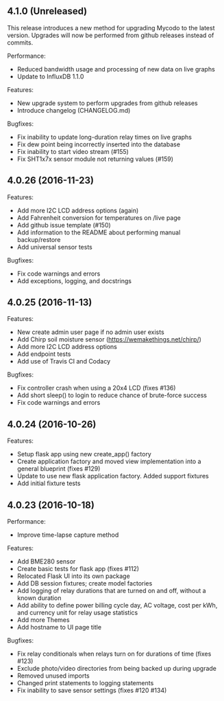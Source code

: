 ## 4.1.0 (Unreleased)

This release introduces a new method for upgrading Mycodo to the latest version. Upgrades will now be performed from github releases instead of commits.

Performance:

  - Reduced bandwidth usage and processing of new data on live graphs
  - Update to InfluxDB 1.1.0

Features:

  - New upgrade system to perform upgrades from github releases
  - Introduce changelog (CHANGELOG.md)

Bugfixes:

  - Fix inability to update long-duration relay times on live graphs
  - Fix dew point being incorrectly inserted into the database
  - Fix inability to start video stream (#155)
  - Fix SHT1x7x sensor module not returning values (#159)

## 4.0.26 (2016-11-23)

Features:

  - Add more I2C LCD address options (again)
  - Add Fahrenheit conversion for temperatures on /live page
  - Add github issue template (#150)
  - Add information to the README about performing manual backup/restore
  - Add universal sensor tests

Bugfixes:

  - Fix code warnings and errors
  - Add exceptions, logging, and docstrings

## 4.0.25 (2016-11-13)

Features:

  - New create admin user page if no admin user exists
  - Add Chirp soil moisture sensor (https://wemakethings.net/chirp/)
  - Add more I2C LCD address options
  - Add endpoint tests
  - Add use of Travis CI and Codacy

Bugfixes:

  - Fix controller crash when using a 20x4 LCD (fixes #136)
  - Add short sleep() to login to reduce chance of brute-force success
  - Fix code warnings and errors

## 4.0.24 (2016-10-26)

Features:

  - Setup flask app using new create_app() factory
  - Create application factory and moved view implementation into a general blueprint (fixes #129)
  - Update to use new flask application factory. Added support fixtures
  - Add initial fixture tests

## 4.0.23 (2016-10-18)

Performance:

  - Improve time-lapse capture method

Features:

  - Add BME280 sensor
  - Create basic tests for flask app (fixes #112)
  - Relocated Flask UI into its own package
  - Add DB session fixtures; create model factories
  - Add logging of relay durations that are turned on and off, without a known duration
  - Add ability to define power billing cycle day, AC voltage, cost per kWh, and currency unit for relay usage statistics
  - Add more Themes
  - Add hostname to UI page title

Bugfixes:

  - Fix relay conditionals when relays turn on for durations of time (fixes #123)
  - Exclude photo/video directories from being backed up during upgrade
  - Removed unused imports
  - Changed print statements to logging statements
  - Fix inability to save sensor settings (fixes #120 #134)

